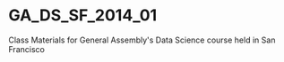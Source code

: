 GA_DS_SF_2014_01
================

Class Materials for General Assembly's Data Science course held in San Francisco
